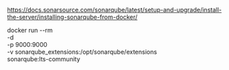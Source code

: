 https://docs.sonarsource.com/sonarqube/latest/setup-and-upgrade/install-the-server/installing-sonarqube-from-docker/

    


docker run --rm \
    -d \
    -p 9000:9000 \
    -v sonarqube_extensions:/opt/sonarqube/extensions \
    sonarqube:lts-community